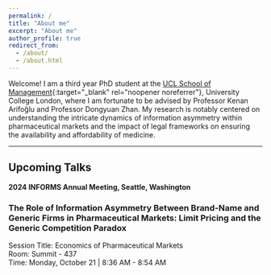 ```yaml
---
permalink: /
title: "About me"
excerpt: "About me"
author_profile: true
redirect_from: 
  - /about/
  - /about.html
---
```


Welcome! I am a third year PhD student at the [UCL School of Management](https://www.mgmt.ucl.ac.uk){:target="_blank" rel="noopener noreferrer"}, University College London, where I am fortunate to be advised by Professor Kenan Arifoğlu and Professor Dongyuan Zhan. My research is notably centered on understanding the intricate dynamics of information asymmetry within pharmaceutical markets and the impact of legal frameworks on ensuring the availability and affordability of medicine.

***
## Upcoming Talks
<b>2024 INFORMS Annual Meeting, Seattle, Washington</b>
### The Role of Information Asymmetry Between Brand-Name and Generic Firms in Pharmaceutical Markets: Limit Pricing and the Generic Competition Paradox

Session Title: Economics of Pharmaceutical Markets \
Room: Summit - 437 \
Time: Monday, October 21 | 8:36 AM - 8:54 AM 


